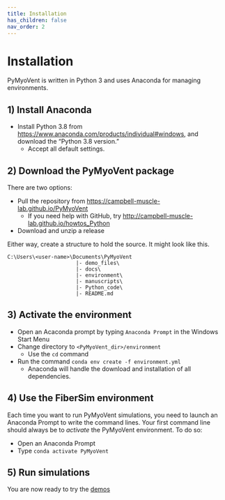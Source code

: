 ```yaml
---
title: Installation
has_children: false
nav_order: 2
---
```


# Installation

PyMyoVent is written in Python 3 and uses Anaconda for managing environments.

## 1) Install Anaconda

+ Install Python 3.8 from <https://www.anaconda.com/products/individual#windows>, and download the “Python 3.8 version.”
  + Accept all default settings.

## 2) Download the PyMyoVent package

There are two options:
+ Pull the repository from <https://campbell-muscle-lab.github.io/PyMyoVent>
    + If you need help with GitHub, try <http://campbell-muscle-lab.github.io/howtos_Python>
+ Download and unzip a release

Either way, create a structure to hold the source. It might look like this.

```
C:\Users\<user-name>\Documents\PyMyoVent
                      |- demo_files\
                      |- docs\
                      |- environment\
                      |- manuscripts\           
                      |- Python_code\
                      |- README.md               
```

## 3) Activate the environment 

+ Open an Acaconda prompt by typing `Anaconda Prompt` in the Windows Start Menu
+ Change directory to `<PyMyoVent_dir>/environment`
  + Use the `cd` command
+ Run the command `conda env create -f environment.yml`
  + Anaconda will handle the download and installation of all dependencies.

## 4) Use the FiberSim environment

Each time you want to run PyMyoVent simulations, you need to launch an Anaconda Prompt to write the command lines. Your first command line should always be to *activate* the PyMyoVent environment. To do so:

+ Open an Anaconda Prompt
+ Type `conda activate PyMyoVent`

## 5) Run simulations

You are now ready to try the [demos](../demos/demos.html)